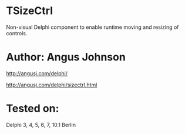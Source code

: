 # TSizeCtrl
Non-visual Delphi component to enable runtime moving and resizing of controls.

# Author: Angus Johnson
http://angusj.com/delphi/

http://angusj.com/delphi/sizectrl.html

# Tested on:
Delphi 3, 4, 5, 6, 7, 10.1 Berlin
